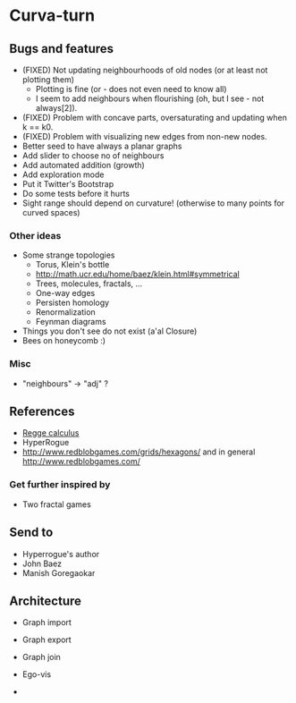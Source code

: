 # Curva-turn

## Bugs and features

* (FIXED) Not updating neighbourhoods of old nodes (or at least not plotting them)
    * Plotting is fine (or - does not even need to know all)
    * I seem to add neighbours when flourishing (oh, but I see - not always[2]).
* (FIXED) Problem with concave parts, oversaturating and updating when k == k0.
* (FIXED) Problem with visualizing new edges from non-new nodes.
* Better seed to have always a planar graphs
* Add slider to choose no of neighbours
* Add automated addition (growth)
* Add exploration mode
* Put it Twitter's Bootstrap
* Do some tests before it hurts
* Sight range should depend on curvature! (otherwise to many points for curved spaces)

### Other ideas

* Some strange topologies
    * Torus, Klein's bottle 
    * http://math.ucr.edu/home/baez/klein.html#symmetrical
    * Trees, molecules, fractals, ...
    * One-way edges
    * Persisten homology
    * Renormalization
    * Feynman diagrams
* Things you don't see do not exist (a'al Closure)
* Bees on honeycomb :)

### Misc

* "neighbours" -> "adj" ?

## References

* [Regge calculus](http://en.wikipedia.org/wiki/Regge_calculus)
* HyperRogue
* http://www.redblobgames.com/grids/hexagons/ and in general http://www.redblobgames.com/

### Get further inspired by

* Two fractal games

## Send to

* Hyperrogue's author
* John Baez
* Manish Goregaokar

## Architecture

* Graph import
* Graph export
* Graph join


* Ego-vis
* 
